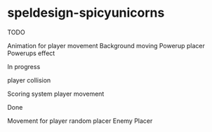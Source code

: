 # speldesign-spicyunicorns


TODO


Animation for player movement
Background moving
Powerup placer
Powerups effect


In progress


player collision


Scoring system
player movement




Done


Movement for player
random placer
Enemy Placer